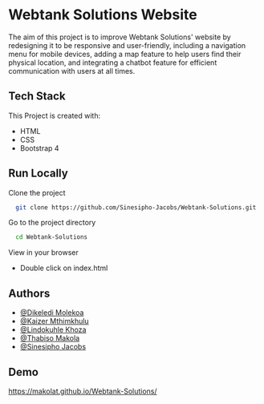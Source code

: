 
# Webtank Solutions Website

The aim of this project is to improve Webtank Solutions' website by redesigning it to be responsive and user-friendly, including a navigation menu for mobile devices, adding a map feature to help users find their physical location, and integrating a chatbot feature for efficient communication with users at all times.

## Tech Stack

This Project is created with:
- HTML
- CSS
- Bootstrap 4


## Run Locally

Clone the project

```bash
  git clone https://github.com/Sinesipho-Jacobs/Webtank-Solutions.git
```

Go to the project directory

```bash
  cd Webtank-Solutions
```

View in your browser

- Double click on index.html


## Authors

- [@Dikeledi Molekoa](https://www.github.com/Dikeledi-Molekoa)
- [@Kaizer Mthimkhulu](https://www.github.com/Kaizer-Mthimkhulu)
- [@Lindokuhle Khoza](https://www.github.com/lindokhoza034)
- [@Thabiso Makola](https://www.github.com/)
- [@Sinesipho Jacobs](https://www.github.com/Sinesipho-Jacobs)


## Demo

https://makolat.github.io/Webtank-Solutions/


